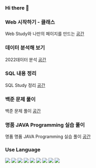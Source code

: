### Hi there 👋

### Web 시작하기 - 클래스
Web Study와 나만의 페이지를 만드는  [공간](https://github.com/P-C-Space/html)

<!--
### 인공지능 클래스
2022 60일 과정 AI 강의 실습 내용과 Kaggle대회 프로젝트 [공간](https://github.com/P-C-Space/AI_Study)
-->

### 데이터 분석해 보기
2022데이터 분석 [공간](https://github.com/P-C-Space/MyDataAnalysis)

### SQL 내용 정리
SQL Study 정리 [공간](https://github.com/P-C-Space/SQLStudy)

### 백준 문제 풀이
백준 문제 풀이 [공간](https://github.com/P-C-Space/Baekjoon)

### 명품 JAVA Programming 실습 풀이
명품 명품 JAVA Programming 실습 풀이 [공간](https://github.com/P-C-Space/Practicing-the-textbook)

### Use Language
<img src="https://img.shields.io/badge/C++-00599C?style=flat-square&logo=C%2B%2B&logoColor=white"/>
<img src="https://img.shields.io/badge/C-A8B9CC?style=flat-square&logo=C&logoColor=white"/>
<img src="https://img.shields.io/badge/Visual-Studio-5C2D91?style=flat-square&logo=Visual-Studio&logoColor=white"/>
<img src="https://img.shields.io/badge/C-Sharp-239120?style=flat-square&logo=C-Sharp&logoColor=white"/>
<img src="https://img.shields.io/badge/JAVA-007396?style=flat-square&logo=JAVA&logoColor=white"/>
<img src="https://img.shields.io/badge/Python-00599C?style=flat-square&logo=Python&logoColor=white"/>
<img src="https://img.shields.io/badge/HTML5-E34F26?style=flat-square&logo=HTML5&logoColor=white"/>
<img src="https://img.shields.io/badge/CSS3-1572B6?style=flat-square&logo=CSS3B&logoColor=white"/> 
<img src="https://img.shields.io/badge/Windows-0078D6?style=flat-square&logo=Windows&logoColor=white"/> 
